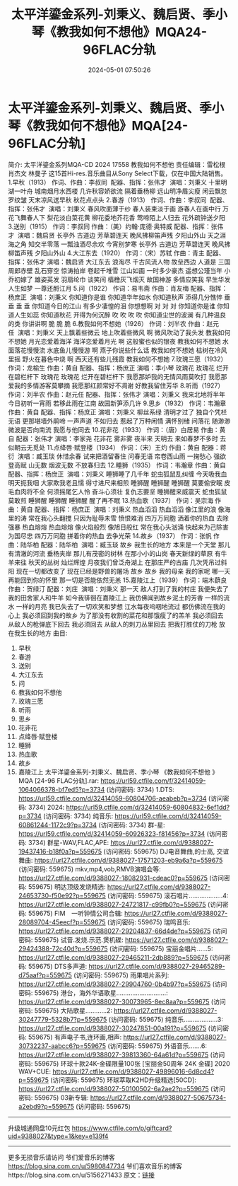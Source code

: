 ﻿---
title: 太平洋鎏金系列-刘秉义、魏启贤、季小琴《教我如何不想他》MQA24-96FLAC分轨
date: 2024-05-01 07:50:26
categories: 新碟专辑、稀有等精品
tags: 华语中文
---
# 太平洋鎏金系列-刘秉义、魏启贤、季小琴《教我如何不想他》MQA[24-96FLAC分轨]

简介:
太平洋鎏金系列MQA-CD 2024
17558
教我如何不想他
责任编辑：雷松根 肖杰文 林曼子
这15首Hi-res.音乐曲目从Sony Select下载，仅在中国大陆销售。
1.早秋（1913）
作词、作曲：李叔同  配器、指挥：张伟才  演唱：刘秉义
十里明湖一叶舟 城南烟月水西楼 几许秋容娇欲流 隔着垂杨柳 远山明净眉尖瘦 闲云飘忽罗纹皱 天末凉风送早秋 秋花点点头
2.春游（1913）
作词、作曲：李叔同  配器、指挥：张伟才  演唱：刘秉义
春风吹面薄于纱 春人装束淡于画 游春人在画中行 万花飞舞春人下 梨花淡白菜花黄 柳花委地芥花香 莺啼陌上人归去
花外疏钟送夕阳
3.送别（1915）
作词：李叔同 作曲：（美）约翰·庞德·奥特威
配器、指挥：张伟才  演唱：魏启贤
长亭外 古道边 芳草碧连天 晚风拂柳笛声残 夕阳山外山 天之涯 海之角 知交半零落 一瓢浊酒尽余欢 今宵别梦寒
长亭外 古道边 芳草碧连天 晚风拂柳笛声残 夕阳山外山
4.大江东去（1920）
作词：（宋）苏轼 作曲：青主 配器、指挥：张伟才 演唱：魏启贤
大江东去 浪淘尽 千古风流人物 故垒西边 人道是 三国周郎赤壁 乱石穿空 惊涛拍岸 卷起千堆雪 江山如画 一时多少豪杰
遥想公瑾当年 小乔初嫁了 雄姿英发 羽扇纶巾 谈笑间 樯橹灰飞烟灭 故国神游 多情应笑我 早生华发 人生如梦 一尊还酹江月
5.问（1922）
作词：易韦斋 作曲：肖友梅
配器、指挥：杨庶正  演唱：刘秉义
你知道你是谁 你知道华年如水 你知道秋声 添得几分憔悴 垂 垂 垂 垂 你知道今日的江山 有多少凄惶的泪 你想想啊 对 对
对
你知道你是谁 你知道人生如蕊 你知道秋花 开得为何沉醉 吹 吹 吹 吹 你知道尘世的波澜 有几种温良的类 你讲讲啊 脆 脆
脆
6.教我如何不想她（1926）
作词：刘半农 作曲：赵元任  演唱：刘秉义
天上飘着些微云 地上吹着些微风 啊 微风吹动了我头发 教我如何不想她
月光恋爱着海洋 海洋恋爱着月光 啊 这般蜜也似的银夜 教我如何不想她
水面落花慢慢流 水底鱼儿慢慢游 啊 燕子你说些什么话 教我如何不想她
枯树在冷风里摇 野火在暮色中烧 啊 西天还有些儿残霞 教我如何不想她
7.玫瑰三愿（1932）
作词：龙榆生 作曲：黄自 配器、指挥：杨庶正 演唱：季小琴
玫瑰花 玫瑰花 烂开在碧栏杆下 玫瑰花 玫瑰花 烂开在碧栏杆下 我愿那妒我的无情风雨莫吹打 我愿那爱我的多情游客莫攀摘
我愿那红颜常好不凋谢 好教我留住芳华
8.听雨（1927）
作词：刘半农 作曲：赵元任 配器、指挥：张伟才 演唱：刘秉义
我来北地将半年 今日初听一宵雨 若移此雨在江南 故园新笋添几许
9.思乡（1932）
作词：韦瀚章 作曲：黄自 配器、指挥：杨庶正 演唱：刘秉义
柳丝系绿 清明才过了 独自个凭栏无语 更那堪墙外鹃啼 一声声道 不如归去 惹起了万种闲情 满怀别绪 问落花 随渺渺微波是否向南流
我愿与他同去
10.花非花（1933）
作词：（唐）白居易 作曲：黄自 配器：张伟才 演唱：李家尧
花非花 雾非雾 夜半来 天明去 来如春梦不多时 去似朝云无觅处
11.点绛唇·赋登楼（1934）
作词：（宋）王灼 作曲：黄自
配器：蒋衍  演唱：臧玉琰
休惜余春 试来把酒留春住 问春无语 帘卷西山雨 一掬愁心 强欲登高赋 山无数 烟波无数 不放春归去
12.睡狮（1935）
作词：韦瀚章 作曲：黄自
配器、指挥：杨庶正  演唱：刘秉义
睡狮睡了几千年 蛇虫狐鼠乱纠缠 今天吸我血 明天扼我咽 大家欺我老且懦 得寸进尺来相煎 睡狮醒 睡狮醒 睡狮醒
莫要偷安眠
皮毛血肉将不全 何须摇尾乞人怜 奋斗心须壮 复仇志要坚 睡狮醒来威震天 蛇虫狐鼠莫敢煎 睡狮醒 睡狮醒 睡狮醒
醒了再不眠
13.热血歌（1937）
作词：吴宗海 作曲：黄自
配器、指挥：杨庶正  演唱：刘秉义
热血滔滔 热血滔滔 像江里的浪 像海里的涛 常在我心头翻搅 只因为耻辱未雪 愤恨难消 四万万同胞 洒着你的热血 去除强暴
热血熔熔 热血熔熔 像火焰般烈 像旭日般红 常在我心头汹涌 快起来为己除害 为国尽忠 四万万同胞 拼着你的热血 去争光荣
14.故乡（1937）
作词：张帆 作曲：陆华柏
配器：陆华柏  演唱：臧玉琰
故乡 我生长的地方 本来是一个天堂 那儿有清澈的河流 垂杨夹岸 那儿有茂密的树林 在那小小的山岗 春天新绿的草原 有牛羊来往
秋天的丛树 灿烂辉煌 月夜我们曾泛舟湖上 在那庄严的古庙 几次凭吊过斜阳
现在一切都改变了 现在已经是野兽的屠场 故乡 故乡 我的母亲 我的家呢 哪一天再能回到你的怀里 那一切是否能依然无恙
15.嘉陵江上（1939）
作词：端木蕻良 作曲：贺绿汀
配器：刘庄  演唱：刘秉义
那一天 敌人打到了我的村庄 我便失去了我的田舍家人和牛羊 如今我徘徊在嘉陵江上 我仿佛闻到故乡泥土的芳香 一样的流水 一样的月亮
我已失去了一切欢笑和梦想 江水每夜呜咽地流过 都仿佛流在我的心上 我必须回到我的故乡 为了那没有收割的菜花和那饿瘦了的羔羊 我必须回去
从敌人的枪弹底下回去 我必须回去 从敌人的刺刀丛里回去 把我打胜仗的刀枪 放在我生长的地方
曲目:
01. 早秋
02. 春游
03. 送别
04. 大江东去
05. 问
06. 教我如何不想他
07. 玫瑰三愿
08. 听雨
09. 思乡
10. 花非花
11. 点绛唇·赋登楼
12. 睡狮
13. 热血歌
14. 故乡
15. 嘉陵江上
太平洋鎏金系列-刘秉义、魏启贤、季小琴 《教我如何不想他 》 MQA [24-96 FLAC分轨].rar: https://url59.ctfile.com/f/32414059-1064066378-bf7ed5?p=3734
(访问密码: 3734)
1.DTS: https://url59.ctfile.com/d/32414059-60804706-aeabeb?p=3734
(访问密码: 3734)
2024: https://url59.ctfile.com/d/32414059-60804832-6ef1dd?p=3734
(访问密码: 3734)
纯音乐: https://url59.ctfile.com/d/32414059-60861244-1172c9?p=3734
(访问密码: 3734)
群-星: https://url59.ctfile.com/d/32414059-60926323-f81456?p=3734
(访问密码: 3734)
群星-WAV,FLAC,APE: https://url27.ctfile.com/d/9388027-19437416-b18f0a?p=559675
(访问密码: 559675)
DJ电音舞曲,的士高, 交谊舞曲: https://url27.ctfile.com/d/9388027-17571203-eb9a6a?p=559675
(访问密码: 559675)
mkv,mp4,vob,RMVB演唱会等: https://url27.ctfile.com/d/9388027-18082931-cdeac0?p=559675
(访问密码: 559675)
明达顶级发烧精选: https://url27.ctfile.com/d/9388027-24653730-f50e92?p=559675
(访问密码: 559675)
滚石唱片...................4: https://url27.ctfile.com/d/9388027-24721817-c99fb0?p=559675
(访问密码: 559675)
FIM　一听钟情公司合辑: https://url27.ctfile.com/d/9388027-28089704-45eecf?p=559675
(访问密码: 559675)
瑞鸣音乐: https://url27.ctfile.com/d/9388027-29204837-66d4de?p=559675
(访问密码: 559675)
试音.发烧.示范.煲机碟: https://url27.ctfile.com/d/9388027-29424388-72c40d?p=559675
(访问密码: 559675)
宝丽金唱片......5: https://url27.ctfile.com/d/9388027-29465211-2db889?p=559675
(访问密码: 559675)
DTS多声道: https://url27.ctfile.com/d/9388027-29465289-d75aaf?p=559675
(访问密码: 559675)
雨果唱片系列: https://url27.ctfile.com/d/9388027-29904760-0b4b97?p=559675
(访问密码: 559675)
港台，海外华语歌星............................: https://url27.ctfile.com/d/9388027-30073965-8ec8aa?p=559675
(访问密码: 559675)
大陆歌星............2: https://url27.ctfile.com/d/9388027-30247779-5328b7?p=559675
(访问密码: 559675)
纯音乐...................3: https://url27.ctfile.com/d/9388027-30247851-00a191?p=559675
(访问密码: 559675)
有声电子书,连环画,相声: https://url27.ctfile.com/d/9388027-30732237-aabcc6?p=559675
(访问密码: 559675)
外语音乐.......6: https://url27.ctfile.com/d/9388027-39813360-64a61d?p=559675
(访问密码: 559675)
环球十款24K-金碟限量100张 [宝丽金50周年 24K 金碟] 2020 WAV+CUE: https://url27.ctfile.com/d/9388027-49896016-6d8cd4?p=559675
(访问密码: 559675)
环球萃取K2HD升级精选[50CD]: https://url27.ctfile.com/d/9388027-50100502-6a2ae2?p=559675
(访问密码: 559675)
03新专辑: https://url27.ctfile.com/d/9388027-50675734-a2ebd9?p=559675
(访问密码: 559675)
************************************************************************
升级城通网盘10元红包 https://www.ctfile.com/p/giftcard?uid=9388027&type=1&key=e139f4
**************************
更多无损音乐请访问
爷们爱音乐的博客
https://blog.sina.com.cn/u/5980847734
爷们喜欢音乐的博客https://blog.sina.com.cn/u/5156271433
原文：[链接](https://blog.sina.com.cn/s/blog_1647c7e76010315fd.html)